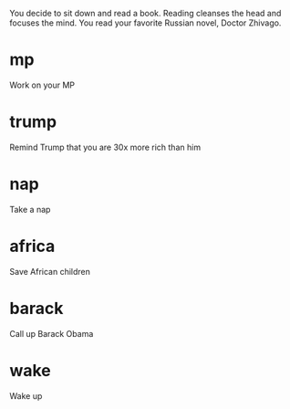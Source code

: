 You decide to sit down and read a book. Reading cleanses the head and focuses the mind. You read your favorite Russian novel, Doctor Zhivago.

# mp
Work on your MP

# trump
Remind Trump that you are 30x more rich than him

# nap
Take a nap

# africa
Save African children

# barack
Call up Barack Obama

# wake
Wake up
